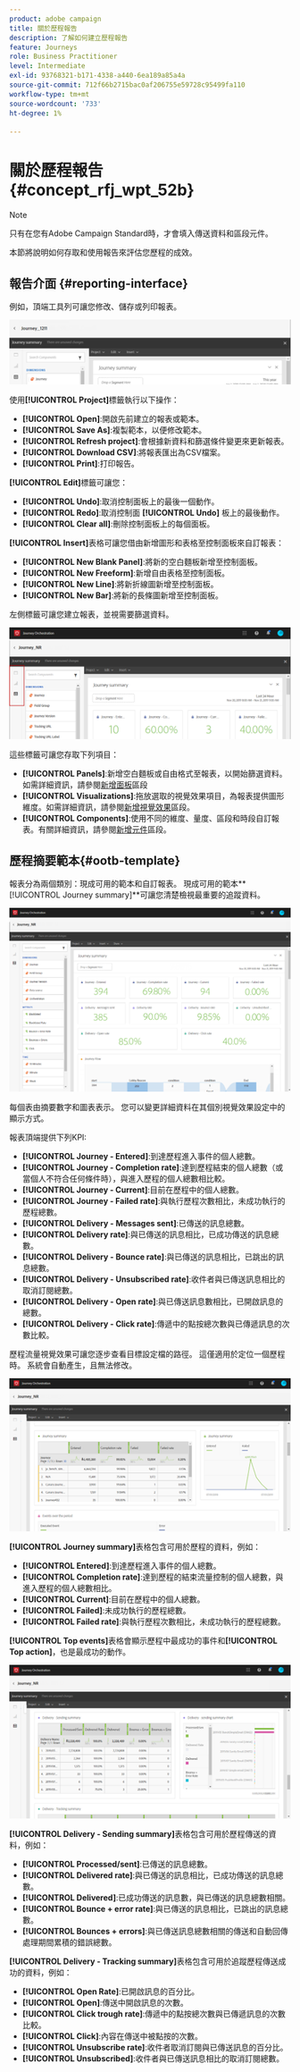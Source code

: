 ```yaml
---
product: adobe campaign
title: 關於歷程報告
description: 了解如何建立歷程報告
feature: Journeys
role: Business Practitioner
level: Intermediate
exl-id: 93768321-b171-4338-a440-6ea189a85a4a
source-git-commit: 712f66b2715bac0af206755e59728c95499fa110
workflow-type: tm+mt
source-wordcount: '733'
ht-degree: 1%

---
```


# 關於歷程報告 {#concept_rfj_wpt_52b}

>[!NOTE]
>
>只有在您有Adobe Campaign Standard時，才會填入傳送資料和區段元件。

本節將說明如何存取和使用報告來評估您歷程的成效。

## 報告介面 {#reporting-interface}

例如，頂端工具列可讓您修改、儲存或列印報表。

![](../assets/dynamic_report_toolbar.png)

使用&#x200B;**[!UICONTROL Project]**&#x200B;標籤執行以下操作：

* **[!UICONTROL Open]**:開啟先前建立的報表或範本。
* **[!UICONTROL Save As]**:複製範本，以便修改範本。
* **[!UICONTROL Refresh project]**:會根據新資料和篩選條件變更來更新報表。
* **[!UICONTROL Download CSV]**:將報表匯出為CSV檔案。
* **[!UICONTROL Print]**:打印報告。

**[!UICONTROL Edit]**&#x200B;標籤可讓您：

* **[!UICONTROL Undo]**:取消控制面板上的最後一個動作。
* **[!UICONTROL Redo]**:取消控制面 **[!UICONTROL Undo]** 板上的最後動作。
* **[!UICONTROL Clear all]**:刪除控制面板上的每個面板。

**[!UICONTROL Insert]**&#x200B;表格可讓您借由新增圖形和表格至控制面板來自訂報表：

* **[!UICONTROL New Blank Panel]**:將新的空白麵板新增至控制面板。
* **[!UICONTROL New Freeform]**:新增自由表格至控制面板。
* **[!UICONTROL New Line]**:將新折線圖新增至控制面板。
* **[!UICONTROL New Bar]**:將新的長條圖新增至控制面板。

左側標籤可讓您建立報表，並視需要篩選資料。

![](../assets/dynamic_report_interface.png)

這些標籤可讓您存取下列項目：

* **[!UICONTROL Panels]**:新增空白麵板或自由格式至報表，以開始篩選資料。如需詳細資訊，請參閱[新增面板](../reporting/creating-your-journey-reports.md#adding-panels)區段
* **[!UICONTROL Visualizations]**:拖放選取的視覺效果項目，為報表提供圖形維度。如需詳細資訊，請參閱[新增視覺效果](../reporting/creating-your-journey-reports.md#adding-visualizations)區段。
* **[!UICONTROL Components]**:使用不同的維度、量度、區段和時段自訂報表。有關詳細資訊，請參閱[新增元件](../reporting/creating-your-journey-reports.md#adding-components)區段。

## 歷程摘要範本{#ootb-template}

報表分為兩個類別：現成可用的範本和自訂報表。
現成可用的範本**[!UICONTROL Journey summary]**&#x200B;可讓您清楚檢視最重要的追蹤資料。

![](../assets/dynamic_report_journey_8.png)

每個表由摘要數字和圖表表示。 您可以變更詳細資料在其個別視覺效果設定中的顯示方式。

報表頂端提供下列KPI:

* **[!UICONTROL Journey - Entered]**:到達歷程進入事件的個人總數。
* **[!UICONTROL Journey - Completion rate]**:達到歷程結束的個人總數（或當個人不符合任何條件時），與進入歷程的個人總數相比較。
* **[!UICONTROL Journey - Current]**:目前在歷程中的個人總數。
* **[!UICONTROL Journey - Failed rate]**:與執行歷程次數相比，未成功執行的歷程總數。
* **[!UICONTROL Delivery - Messages sent]**:已傳送的訊息總數。
* **[!UICONTROL Delivery rate]**:與已傳送的訊息相比，已成功傳送的訊息總數。
* **[!UICONTROL Delivery - Bounce rate]**:與已傳送的訊息相比，已跳出的訊息總數。
* **[!UICONTROL Delivery - Unsubscribed rate]**:收件者與已傳送訊息相比的取消訂閱總數。
* **[!UICONTROL Delivery - Open rate]**:與已傳送訊息數相比，已開啟訊息的總數。
* **[!UICONTROL Delivery - Click rate]**:傳遞中的點按總次數與已傳遞訊息的次數比較。

歷程流量視覺效果可讓您逐步查看目標設定檔的路徑。 這僅適用於定位一個歷程時。 系統會自動產生，且無法修改。

![](../assets/dynamic_report_journey_10.png)

**[!UICONTROL Journey summary]**&#x200B;表格包含可用於歷程的資料，例如：

* **[!UICONTROL Entered]**:到達歷程進入事件的個人總數。
* **[!UICONTROL Completion rate]**:達到歷程的結束流量控制的個人總數，與進入歷程的個人總數相比。
* **[!UICONTROL Current]**:目前在歷程中的個人總數。
* **[!UICONTROL Failed]**:未成功執行的歷程總數。
* **[!UICONTROL Failed rate]**:與執行歷程次數相比，未成功執行的歷程總數。

**[!UICONTROL Top events]**&#x200B;表格會顯示歷程中最成功的事件和&#x200B;**[!UICONTROL Top action]**，也是最成功的動作。

![](../assets/dynamic_report_journey_11.png)

**[!UICONTROL Delivery - Sending summary]**&#x200B;表格包含可用於歷程傳送的資料，例如：

* **[!UICONTROL Processed/sent]**:已傳送的訊息總數。
* **[!UICONTROL Delivered rate]**:與已傳送的訊息相比，已成功傳送的訊息總數。
* **[!UICONTROL Delivered]**:已成功傳送的訊息數，與已傳送的訊息總數相關。
* **[!UICONTROL Bounce + error rate]**:與已傳送的訊息相比，已跳出的訊息總數。
* **[!UICONTROL Bounces + errors]**:與已傳送訊息總數相關的傳送和自動回傳處理期間累積的錯誤總數。

**[!UICONTROL Delivery - Tracking summary]**&#x200B;表格包含可用於追蹤歷程傳送成功的資料，例如：

* **[!UICONTROL Open Rate]**:已開啟訊息的百分比。
* **[!UICONTROL Open]**:傳送中開啟訊息的次數。
* **[!UICONTROL Click trough rate]**:傳遞中的點按總次數與已傳遞訊息的次數比較。
* **[!UICONTROL Click]**:內容在傳送中被點按的次數。
* **[!UICONTROL Unsubscribe rate]**:收件者取消訂閱與已傳送訊息的百分比。
* **[!UICONTROL Unsubscribed]**:收件者與已傳送訊息相比的取消訂閱總數。
